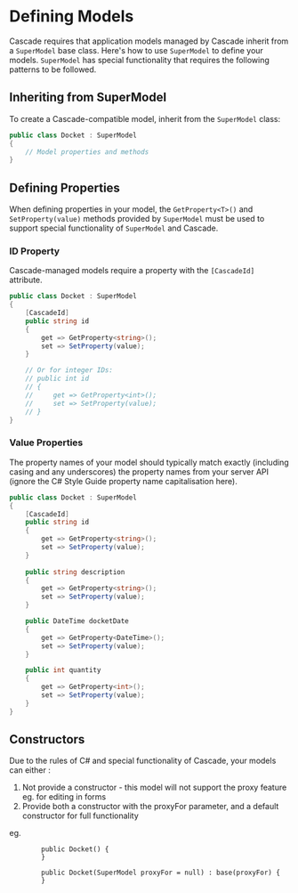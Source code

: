 # Defining Models

Cascade requires that application models managed by Cascade inherit from a `SuperModel` base class. Here's how to use `SuperModel` to define your models. `SuperModel` has special functionality that requires the following patterns to be followed.

## Inheriting from SuperModel

To create a Cascade-compatible model, inherit from the `SuperModel` class:

```csharp
public class Docket : SuperModel
{
    // Model properties and methods
}
```

## Defining Properties

When defining properties in your model, the `GetProperty<T>()` and `SetProperty(value)` methods provided by `SuperModel` must be used to support special functionality of `SuperModel` and Cascade. 

### ID Property

Cascade-managed models require a property with the `[CascadeId]` attribute. 

```csharp
public class Docket : SuperModel
{
    [CascadeId]
    public string id
    {
        get => GetProperty<string>();
        set => SetProperty(value);
    }

    // Or for integer IDs:
    // public int id
    // {
    //     get => GetProperty<int>();
    //     set => SetProperty(value);
    // }    
}
```

### Value Properties

The property names of your model should typically match exactly (including casing and any underscores) the property names from your server API (ignore the C# Style Guide property name capitalisation here).

```csharp
public class Docket : SuperModel
{    
    [CascadeId]
    public string id
    {
        get => GetProperty<string>();
        set => SetProperty(value);
    }
       
    public string description
    {
        get => GetProperty<string>();
        set => SetProperty(value);
    }

    public DateTime docketDate
    {
        get => GetProperty<DateTime>();
        set => SetProperty(value);
    }

    public int quantity
    {
        get => GetProperty<int>();
        set => SetProperty(value);
    }
}
```

## Constructors

Due to the rules of C# and special functionality of Cascade, your models can either :

1. Not provide a constructor - this model will not support the proxy feature eg. for editing in forms
2. Provide both a constructor with the proxyFor parameter, and a default constructor for full functionality 

eg.
```
		public Docket() {
		}

		public Docket(SuperModel proxyFor = null) : base(proxyFor) {
		}
```

